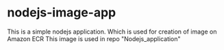 # nodejs-image-app
This is a simple nodejs application.
Which is used for creation of image on Amazon ECR
This image is used in repo "Nodejs_application" 
